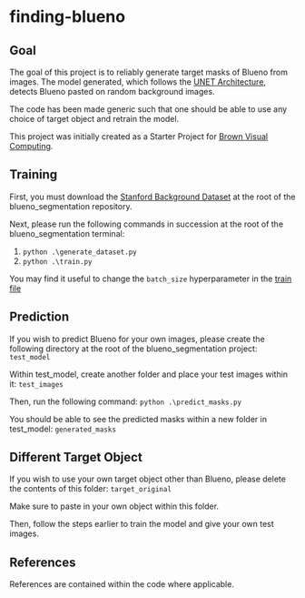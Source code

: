 # finding-blueno

## Goal

The goal of this project is to reliably generate target masks of Blueno from images. The model generated, which follows the
[UNET Architecture](https://lmb.informatik.uni-freiburg.de/people/ronneber/u-net/), detects Blueno pasted on random background images.

The code has been made generic such that one should be able to use any choice of target object and retrain the model.

This project was initially created as a Starter Project for [Brown Visual Computing](https://visual.cs.brown.edu/).

## Training

First, you must download the [Stanford Background Dataset](https://www.kaggle.com/balraj98/stanford-background-dataset) at the root of the blueno_segmentation repository.

Next, please run the following commands in succession at the root of the blueno_segmentation terminal:

1. `python .\generate_dataset.py`
2. `python .\train.py`

You may find it useful to change the `batch_size` hyperparameter in the [train file](train.py)

## Prediction

If you wish to predict Blueno for your own images, please create the following directory at the root of the blueno_segmentation project: `test_model`

Within test_model, create another folder and place your test images within it: `test_images`

Then, run the following command: `python .\predict_masks.py`

You should be able to see the predicted masks within a new folder in test_model: `generated_masks`

## Different Target Object

If you wish to use your own target object other than Blueno, please delete the contents of this folder: `target_original`

Make sure to paste in your own object within this folder.

Then, follow the steps earlier to train the model and give your own test images.

## References

References are contained within the code where applicable.
